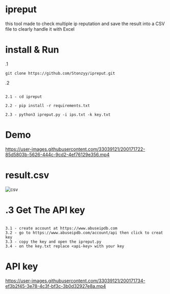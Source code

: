 # ipreput
this tool made to check multiple ip reputation and save the result into a CSV file to clearly handle it with Excel

# install & Run

.1
 ```
 git clone https://github.com/Stonzyy/ipreput.git
 
 ```
 
.2

```

2.1 - cd ipreput 

2.2 - pip install -r requirements.txt

2.3 - python3 ipreput.py -i ips.txt -k key.txt

```
# Demo

https://user-images.githubusercontent.com/33039121/200171722-85d5803b-5626-444c-9cd2-4ef76129e356.mp4


# result.csv

![csv](https://user-images.githubusercontent.com/33039121/200239486-89ddc2cd-5e6f-4898-beeb-2e931d207a93.PNG)



# .3 Get The API key 

```

3.1 - create account at https://www.abuseipdb.com
3.2 - go to https://www.abuseipdb.com/account/api then click to creat key
3.3 - copy the key and open the ipreput.py
3.4 - on the key.txt replace <api-key> with your key

```
# API key 

https://user-images.githubusercontent.com/33039121/200171734-ef3b2f45-3e78-4c3f-bf3c-3b0d32927e8a.mp4

